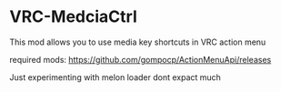 # VRC-MedciaCtrl
 
This mod allows you to use media key shortcuts in VRC action menu

required mods:
https://github.com/gompocp/ActionMenuApi/releases

Just experimenting with melon loader dont expact much
